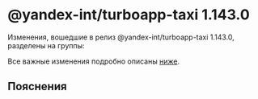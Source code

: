 # @yandex-int/turboapp-taxi 1.143.0

<!-- ЧЕЛОВЕЧЕСКОЕ ВСТУПЛЕНИЕ -->

Изменения, вошедшие в релиз @yandex-int/turboapp-taxi 1.143.0, разделены на группы:

Все важные изменения подробно описаны [ниже](#Пояснения).

## Пояснения

